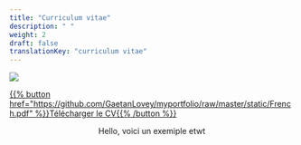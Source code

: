 ```yaml
---
title: "Curriculum vitae"
description: " "
weight: 2
draft: false
translationKey: "curriculum vitae"
---
```




![](/French.png)


[{{% button href="https://github.com/GaetanLovey/myportfolio/raw/master/static/French.pdf" %}}Télécharger le CV{{% /button %}}](https://github.com/GaetanLovey/myportfolio/raw/master/static/French.pdf)

<center>


Hello, voici un exemiple etwt 

</center>
